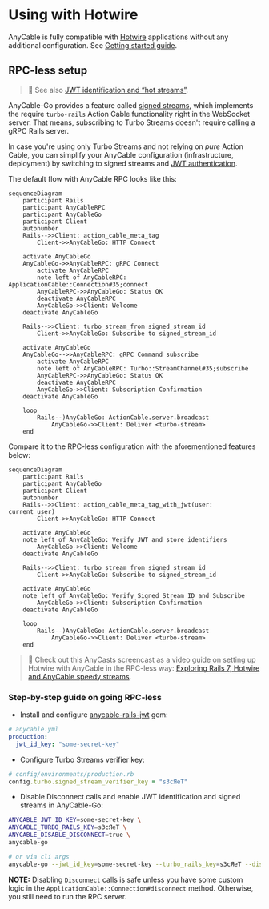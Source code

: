 # Using with Hotwire

AnyCable is fully compatible with [Hotwire][] applications without any additional configuration. See [Getting started guide](./getting_started.md).

## RPC-less setup

> 📖 See also [JWT identification and “hot streams”](https://anycable.io/blog/jwt-identification-and-hot-streams/).

AnyCable-Go provides a feature called [signed streams](../anycable-go/signed_streams.md), which implements the require `turbo-rails` Action Cable functionality right in the WebSocket server. That means, subscribing to Turbo Streams doesn't require calling a gRPC Rails server.

In case you're using only Turbo Streams and not relying on _pure_ Action Cable, you can simplify your AnyCable configuration (infrastructure, deployment) by switching to signed streams and [JWT authentication](../anycable-go/jwt_identification.md).

The default flow with AnyCable RPC looks like this:

```mermaid
sequenceDiagram
    participant Rails
    participant AnyCableRPC
    participant AnyCableGo
    participant Client
    autonumber
    Rails-->>Client: action_cable_meta_tag
        Client->>AnyCableGo: HTTP Connect

    activate AnyCableGo
    AnyCableGo->>AnyCableRPC: gRPC Connect
        activate AnyCableRPC
        note left of AnyCableRPC: ApplicationCable::Connection#35;connect
        AnyCableRPC->>AnyCableGo: Status OK
        deactivate AnyCableRPC
        AnyCableGo->>Client: Welcome
    deactivate AnyCableGo

    Rails-->>Client: turbo_stream_from signed_stream_id
        Client->>AnyCableGo: Subscribe to signed_stream_id

    activate AnyCableGo
    AnyCableGo-->>AnyCableRPC: gRPC Command subscribe
        activate AnyCableRPC
        note left of AnyCableRPC: Turbo::StreamChannel#35;subscribe
        AnyCableRPC->>AnyCableGo: Status OK
        deactivate AnyCableRPC
        AnyCableGo->>Client: Subscription Confirmation
    deactivate AnyCableGo

    loop
        Rails--)AnyCableGo: ActionCable.server.broadcast
            AnyCableGo->>Client: Deliver <turbo-stream>
    end
```

Compare it to the RPC-less configuration with the aforementioned features below:

```mermaid
sequenceDiagram
    participant Rails
    participant AnyCableGo
    participant Client
    autonumber
    Rails-->>Client: action_cable_meta_tag_with_jwt(user: current_user)
        Client->>AnyCableGo: HTTP Connect

    activate AnyCableGo
    note left of AnyCableGo: Verify JWT and store identifiers
        AnyCableGo->>Client: Welcome
    deactivate AnyCableGo

    Rails-->>Client: turbo_stream_from signed_stream_id
        Client->>AnyCableGo: Subscribe to signed_stream_id

    activate AnyCableGo
    note left of AnyCableGo: Verify Signed Stream ID and Subscribe
        AnyCableGo->>Client: Subscription Confirmation
    deactivate AnyCableGo

    loop
        Rails--)AnyCableGo: ActionCable.server.broadcast
            AnyCableGo->>Client: Deliver <turbo-stream>
    end
```

> 🎥 Check out this AnyCasts screencast as a video guide on setting up Hotwire with AnyCable in the RPC-less way: [Exploring Rails 7, Hotwire and AnyCable speedy streams](https://anycable.io/blog/anycasts-rails-7-hotwire-and-anycable/).

### Step-by-step guide on going RPC-less

- Install and configure [anycable-rails-jwt][] gem:

```yml
# anycable.yml
production:
  jwt_id_key: "some-secret-key"
```

- Configure Turbo Streams verifier key:

```ruby
# config/environments/production.rb
config.turbo.signed_stream_verifier_key = "s3cЯeT"
```

- Disable Disconnect calls and enable JWT identification and signed streams in AnyCable-Go:

```sh
ANYCABLE_JWT_ID_KEY=some-secret-key \
ANYCABLE_TURBO_RAILS_KEY=s3cЯeT \
ANYCABLE_DISABLE_DISCONNECT=true \
anycable-go

# or via cli args
anycable-go --jwt_id_key=some-secret-key --turbo_rails_key=s3cЯeT --disable_disconnect
```

**NOTE:** Disabling `Disconnect` calls is safe unless you have some custom logic in the `ApplicationCable::Connection#disconnect` method. Otherwise, you still need to run the RPC server.

[Hotwire]: https://hotwired.dev
[anycable-rails-jwt]: https://github.com/anycable/anycable-rails-jwt
